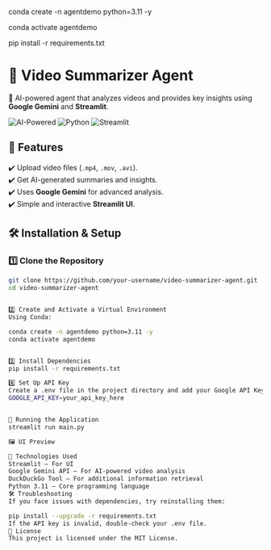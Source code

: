 conda create -n agentdemo python=3.11 -y

conda activate agentdemo

pip install -r requirements.txt

# 🎥 Video Summarizer Agent  
🚀 AI-powered agent that analyzes videos and provides key insights using **Google Gemini** and **Streamlit**.

![AI-Powered](https://img.shields.io/badge/AI-Powered-blue) ![Python](https://img.shields.io/badge/Python-3.11-blue) ![Streamlit](https://img.shields.io/badge/Streamlit-Enabled-red)

## 📌 Features  
✔️ Upload video files (`.mp4`, `.mov`, `.avi`).  
✔️ Get AI-generated summaries and insights.  
✔️ Uses **Google Gemini** for advanced analysis.  
✔️ Simple and interactive **Streamlit UI**.  

## 🛠 Installation & Setup  

### 1️⃣ Clone the Repository  
```sh
git clone https://github.com/your-username/video-summarizer-agent.git
cd video-summarizer-agent


2️⃣ Create and Activate a Virtual Environment
Using Conda:

conda create -n agentdemo python=3.11 -y
conda activate agentdemo


3️⃣ Install Dependencies
pip install -r requirements.txt

4️⃣ Set Up API Key
Create a .env file in the project directory and add your Google API Key:
GOOGLE_API_KEY=your_api_key_here


🚀 Running the Application
streamlit run main.py

🖼 UI Preview

🤖 Technologies Used
Streamlit – For UI
Google Gemini API – For AI-powered video analysis
DuckDuckGo Tool – For additional information retrieval
Python 3.11 – Core programming language
🛠 Troubleshooting
If you face issues with dependencies, try reinstalling them:

pip install --upgrade -r requirements.txt
If the API key is invalid, double-check your .env file.
📜 License
This project is licensed under the MIT License.
